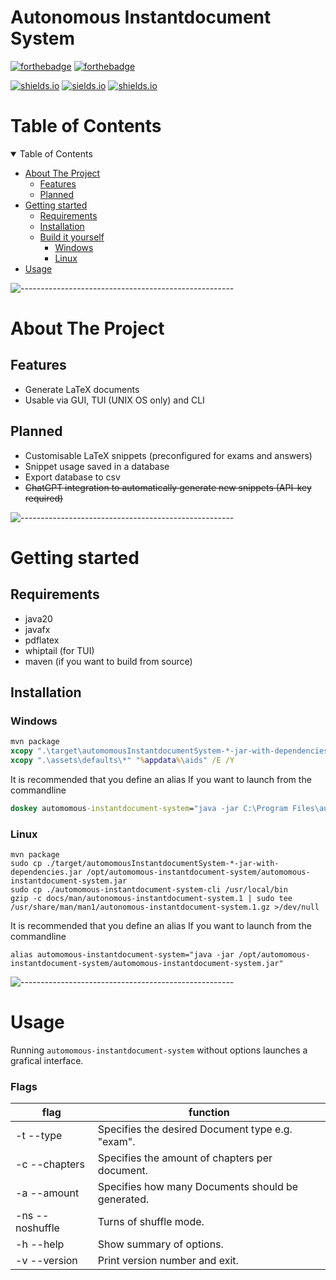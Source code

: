 # Autonomous Instantdocument System

[![forthebadge](https://forthebadge.com/images/badges/made-with-java.svg)](https://forthebadge.com)
[![forthebadge](http://forthebadge.com/images/badges/built-with-love.svg)](http://forthebadge.com)

[![shields.io](https://img.shields.io/github/license/j0giwa/automomous-instantdokument-system)](https://img.shields.io/github/license/j0giwa/automomous-instantdokument-system)
[![sields.io](https://img.shields.io/github/stars/j0giwa/automomous-instantdokument-system)](https://img.shields.io/github/stars/j0giwa/automomous-instantdokument-system)
[![shields.io](https://img.shields.io/github/issues/j0giwa/automomous-instantdokument-system)](https://img.shields.io/github/issues/j0giwa/automomous-instantdokument-system)

Table of Contents
=============================

<details open="open">
<summary>Table of Contents</summary>

- [About The Project](#about-the-project)
  - [Features](#features)
  - [Planned](#planned)
- [Getting started](#getting-started)
  - [Requirements](#requirements)
  - [Installation](#installation)
  - [Build it yourself](#build-it-yourself)
    - [Windows](#windows)
    - [Linux](#linux)
- [Usage](#usage)

</details>

![-----------------------------------------------------](https://raw.githubusercontent.com/andreasbm/readme/master/assets/lines/rainbow.png)

About The Project
=============================

## Features

- Generate LaTeX documents
- Usable via GUI, TUI (UNIX OS only) and CLI

## Planned

- Customisable LaTeX snippets (preconfigured for exams and answers)
- Snippet usage saved in a database
- Export database to csv
- ~~ChatGPT integration to automatically generate new snippets (API-key required)~~

![-----------------------------------------------------](https://raw.githubusercontent.com/andreasbm/readme/master/assets/lines/rainbow.png)

Getting started
=============================

## Requirements

- java20
- javafx
- pdflatex
- whiptail (for TUI)
- maven (if you want to build from source)

## Installation

### Windows

``` bat
mvn package
xcopy ".\target\automomousInstantdocumentSystem-*-jar-with-dependencies.jar" "C:\Program Files\automomous-instantdocument-system.jar" /Y
xcopy ".\assets\defaults\*" "%appdata%\aids" /E /Y
```

It is recommended that you define an alias If you want to launch from the commandline

``` bat
doskey automomous-instantdocument-system="java -jar C:\Program Files\automomous-instantdocument-system.jar"
```

### Linux

``` shell
mvn package
sudo cp ./target/automomousInstantdocumentSystem-*-jar-with-dependencies.jar /opt/automomous-instantdocument-system/automomous-instantdocument-system.jar
sudo cp ./automomous-instantdocument-system-cli /usr/local/bin
gzip -c docs/man/autonomous-instantdocument-system.1 | sudo tee /usr/share/man/man1/autonomous-instantdocument-system.1.gz >/dev/null
```

It is recommended that you define an alias If you want to launch from the commandline

``` shell
alias automomous-instantdocument-system="java -jar /opt/automomous-instantdocument-system/automomous-instantdocument-system.jar"
```

![-----------------------------------------------------](https://raw.githubusercontent.com/andreasbm/readme/master/assets/lines/rainbow.png)

Usage
=============================

Running `automomous-instantdocument-system` without options launches a grafical interface.

### Flags

| flag          | function                           |
| ------------- | ---------------------------------- |
| -t --type <type> | Specifies the desired Document type e.g. "exam". |
| -c --chapters <chapters> | Specifies the amount of chapters per document.
| -a --amount <amount> | Specifies how many Documents should be generated.
| -ns --noshuffle | Turns of shuffle mode. |
| -h --help | Show summary of options. |
| -v --version | Print version number and exit. |
